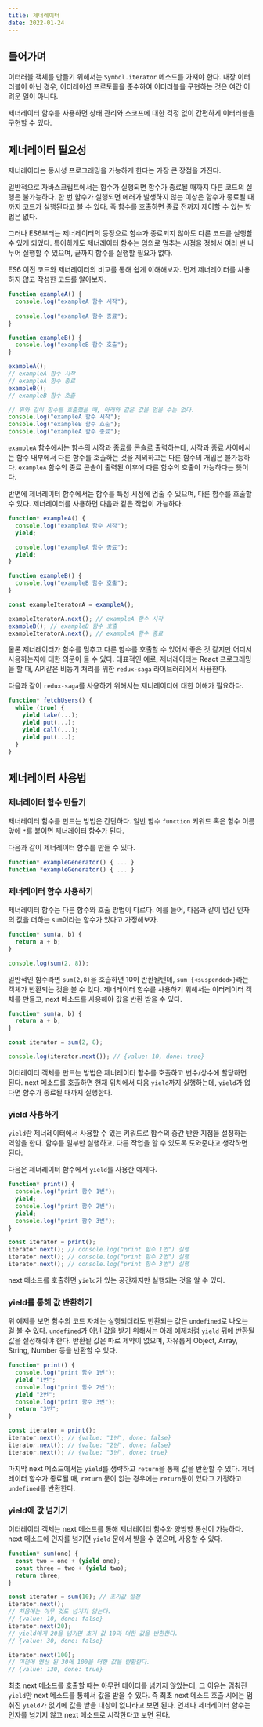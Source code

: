 ```yaml
---
title: 제너레이터
date: 2022-01-24
---
```


## 들어가며

이터러블 객체를 만들기 위해서는 `Symbol.iterator` 메소드를 가져야 한다. 
내장 이터러블이 아닌 경우, 이터레이션 프로토콜을 준수하여 이터러블을 구현하는 것은 여간 어려운 일이 아니다.

제너레이터 함수를 사용하면 상태 관리와 스코프에 대한 걱정 없이 간편하게 이터러블을 구현할 수 있다.

## 제너레이터 필요성

제너레이터는 동시성 프로그래밍을 가능하게 한다는 가장 큰 장점을 가진다.

일반적으로 자바스크립트에서는 함수가 실행되면 함수가 종료될 때까지 다른 코드의 실행은 불가능하다.
한 번 함수가 실행되면 에러가 발생하지 않는 이상은 함수가 종료될 때까지 코드가 실행된다고 볼 수 있다.
즉 함수를 호출하면 종료 전까지 제어할 수 있는 방법은 없다.

그러나 ES6부터는 제너레이터의 등장으로 함수가 종료되지 않아도 다른 코드를 실행할 수 있게 되었다.
특이하게도 제너레이터 함수는 임의로 멈추는 시점을 정해서 여러 번 나누어 실행할 수 있으며, 끝까지 함수를 실행할 필요가 없다.

ES6 이전 코드와 제너레이터의 비교를 통해 쉽게 이해해보자.
먼저 제너레이터를 사용하지 않고 작성한 코드를 알아보자.

```javascript
function exampleA() {
  console.log("exampleA 함수 시작");
  
  console.log("exampleA 함수 종료");
}

function exampleB() {
  console.log("exampleB 함수 호출");
}

exampleA();
// exampleA 함수 시작
// exampleA 함수 종료
exampleB();
// exampleB 함수 호출

// 위와 같이 함수를 호출했을 때, 아래와 같은 값을 얻을 수는 없다.
console.log("exampleA 함수 시작");
console.log("exampleB 함수 호출");
console.log("exampleA 함수 종료");
```

`exampleA` 함수에서는 함수의 시작과 종료를 콘솔로 출력하는데, 시작과 종료 사이에서는 함수 내부에서 다른 함수를 호출하는 것을 제외하고는 다른 함수의 개입은 불가능하다.
`exampleA` 함수의 종료 콘솔이 출력된 이후에 다른 함수의 호출이 가능하다는 뜻이다.

반면에 제너레이터 함수에서는 함수를 특정 시점에 멈출 수 있으며, 다른 함수를 호출할 수 있다.
제너레이터를 사용하면 다음과 같은 작업이 가능하다.

```javascript
function* exampleA() {
  console.log("exampleA 함수 시작");
  yield;

  console.log("exampleA 함수 종료");
  yield;
}

function exampleB() {
  console.log("exampleB 함수 호출");
}

const exampleIteratorA = exampleA();

exampleIteratorA.next(); // exampleA 함수 시작
exampleB(); // exampleB 함수 호출
exampleIteratorA.next(); // exampleA 함수 종료
```

물론 제너레이터가 함수를 멈추고 다른 함수를 호출할 수 있어서 좋은 것 같지만 어디서 사용하는지에 대한 의문이 들 수 있다.
대표적인 예로, 제너레이터는 React 프로그래밍을 할 때, API같은 비동기 처리를 위한 `redux-saga` 라이브러리에서 사용한다.

다음과 같이 `redux-saga`를 사용하기 위해서는 제너레이터에 대한 이해가 필요하다.

```javascript
function* fetchUsers() {
  while (true) {
    yield take(...);
    yield put(...);
    yield call(...);
    yield put(...);
  }
}
```

## 제너레이터 사용법

### 제너레이터 함수 만들기

제너레이터 함수를 만드는 방법은 간단하다.
일반 함수 `function` 키워드 혹은 함수 이름 앞에 `*`를 붙이면 제너레이터 함수가 된다.

다음과 같이 제너레이터 함수를 만들 수 있다.

```javascript
function* exampleGenerator() { ... }
function *exampleGenerator() { ... }
```

### 제너레이터 함수 사용하기

제너레이터 함수는 다른 함수와 호출 방법이 다르다.
예를 들어, 다음과 같이 넘긴 인자의 값을 더하는 `sum`이라는 함수가 있다고 가정해보자.

```javascript
function* sum(a, b) {
  return a + b;
}

console.log(sum(2, 8));
```

일반적인 함수라면 `sum(2,8)`을 호출하면 10이 반환될텐데, `sum {<suspended>}`라는 객체가 반환되는 것을 볼 수 있다.
제너레이터 함수를 사용하기 위해서는 이터레이터 객체를 만들고, next 메소드를 사용해야 값을 반환 받을 수 있다.

```javascript
function* sum(a, b) {
  return a + b;
}

const iterator = sum(2, 8);

console.log(iterator.next()); // {value: 10, done: true}
```

이터레이터 객체를 만드는 방법은 제너레이터 함수를 호출하고 변수/상수에 할당하면 된다.
next 메소드를 호출하면 현재 위치에서 다음 `yield`까지 실행하는데, `yield`가 없다면 함수가 종료될 때까지 실행한다.

### yield 사용하기

`yield`란 제너레이터에서 사용할 수 있는 키워드로 함수의 중간 반환 지점을 설정하는 역할을 한다.
함수를 일부만 실행하고, 다른 작업을 할 수 있도록 도와준다고 생각하면 된다.

다음은 제너레이터 함수에서 `yield`를 사용한 예제다.

```javascript
function* print() {
  console.log("print 함수 1번");
  yield;
  console.log("print 함수 2번");
  yield;
  console.log("print 함수 3번");
}

const iterator = print();
iterator.next(); // console.log("print 함수 1번") 실행
iterator.next(); // console.log("print 함수 2번") 실행
iterator.next(); // console.log("print 함수 3번") 실행
```

next 메소드를 호출하면 `yield`가 있는 공간까지만 실행되는 것을 알 수 있다.

### yield를 통해 값 반환하기

위 예제를 보면 함수의 코드 자체는 실행되더라도 반환되는 값은 `undefined`로 나오는 걸 볼 수 있다.
`undefined`가 아닌 값을 받기 위해서는 아래 예제처럼 `yield` 뒤에 반환될 값을 설정해줘야 한다.
반환될 값은 따로 제약이 없으며, 자유롭게 Object, Array, String, Number 등을 반환할 수 있다.

```javascript
function* print() {
  console.log("print 함수 1번");
  yield "1번";
  console.log("print 함수 2번");
  yield "2번";
  console.log("print 함수 3번");
  return "3번";
}

const iterator = print();
iterator.next(); // {value: "1번", done: false}
iterator.next(); // {value: "2번", done: false}
iterator.next(); // {value: "3번", done: true}
```

마지막 next 메소드에서는 `yield`를 생략하고 `return`을 통해 값을 반환할 수 있다.
제너레이터 함수가 종료될 때, `return` 문이 없는 경우에는 `return`문이 있다고 가정하고 `undefined`를 반환한다.

### yield에 값 넘기기

이터레이터 객체는 next 메소드를 통해 제너레이터 함수와 양방향 통신이 가능하다.
next 메소드에 인자를 넘기면 `yield` 문에서 받을 수 있으며, 사용할 수 있다.

```javascript
function* sum(one) {
  const two = one + (yield one);
  const three = two + (yield two);
  return three;
}

const iterator = sum(10); // 초기값 설정
iterator.next(); 
// 처음에는 아무 것도 넘기지 않는다.
// {value: 10, done: false}
iterator.next(20);
// yield에게 20을 넘기면 초기 값 10과 더한 값을 반환한다.
// {value: 30, done: false}

iterator.next(100);
// 이전에 연산 된 30에 100을 더한 값을 반환한다.
// {value: 130, done: true}
```

최초 next 메소드를 호출할 때는 아무런 데이터를 넘기지 않았는데, 그 이유는 멈춰진 `yield`만 next 메소드를 통해서 값을 받을 수 있다.
즉 최초 next 메소드 호출 시에는 멈춰진 `yield`가 없기에 값을 받을 대상이 없다라고 보면 된다.
언제나 제너레이터 함수는 인자를 넘기지 않고 next 메소드로 시작한다고 보면 된다.